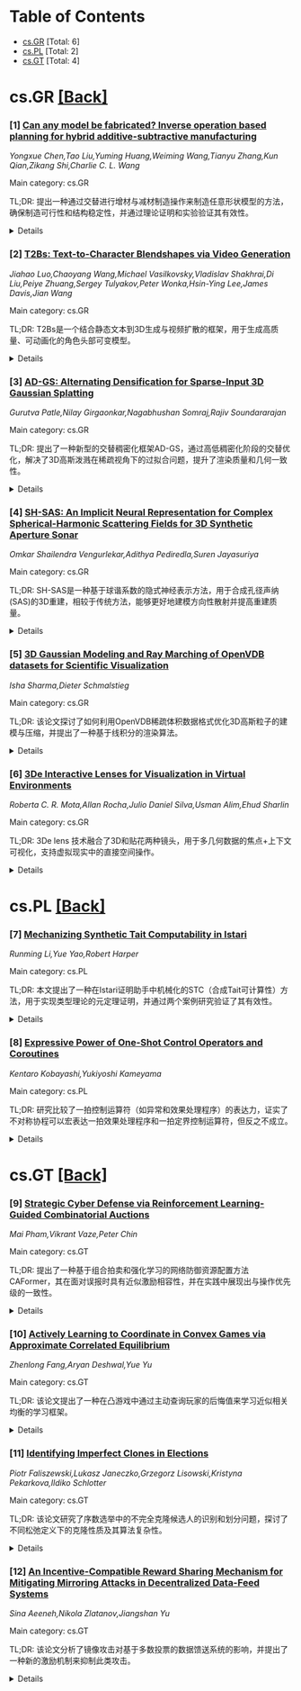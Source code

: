 <div id=toc></div>

# Table of Contents

- [cs.GR](#cs.GR) [Total: 6]
- [cs.PL](#cs.PL) [Total: 2]
- [cs.GT](#cs.GT) [Total: 4]


<div id='cs.GR'></div>

# cs.GR [[Back]](#toc)

### [1] [Can any model be fabricated? Inverse operation based planning for hybrid additive-subtractive manufacturing](https://arxiv.org/abs/2509.10599)
*Yongxue Chen,Tao Liu,Yuming Huang,Weiming Wang,Tianyu Zhang,Kun Qian,Zikang Shi,Charlie C. L. Wang*

Main category: cs.GR

TL;DR: 提出一种通过交替进行增材与减材制造操作来制造任意形状模型的方法，确保制造可行性和结构稳定性，并通过理论证明和实验验证其有效性。


<details>
  <summary>Details</summary>
Motivation: 现有制造方法难以同时保证复杂模型的制造可行性和结构稳定性，因此需要一种能交替进行增材与减材操作的新方法。

Method: 通过搜索从目标模型逐步变形为空形状的逆向操作序列，每一步对应增材或减材操作，并采用基于体素的实现方法开发可扩展算法。

Result: 理论证明任何模型均可通过该方法精确制造，并通过数字模型和物理制造实验验证了方法的有效性和可扩展性。

Conclusion: 该方法为复杂模型的制造提供了一种可行的解决方案，适用于大规模体素模型，并在混合制造系统中得到了实际验证。

Abstract: This paper presents a method for computing interleaved additive and
subtractive manufacturing operations to fabricate models of arbitrary shapes.
We solve the manufacturing planning problem by searching a sequence of inverse
operations that progressively transform a target model into a null shape. Each
inverse operation corresponds to either an additive or a subtractive step,
ensuring both manufacturability and structural stability of intermediate shapes
throughout the process. We theoretically prove that any model can be fabricated
exactly using a sequence generated by our approach. To demonstrate the
effectiveness of this method, we adopt a voxel-based implementation and develop
a scalable algorithm that works on models represented by a large number of
voxels. Our approach has been tested across a range of digital models and
further validated through physical fabrication on a hybrid manufacturing system
with automatic tool switching.

</details>


### [2] [T2Bs: Text-to-Character Blendshapes via Video Generation](https://arxiv.org/abs/2509.10678)
*Jiahao Luo,Chaoyang Wang,Michael Vasilkovsky,Vladislav Shakhrai,Di Liu,Peiye Zhuang,Sergey Tulyakov,Peter Wonka,Hsin-Ying Lee,James Davis,Jian Wang*

Main category: cs.GR

TL;DR: T2Bs是一个结合静态文本到3D生成与视频扩散的框架，用于生成高质量、可动画化的角色头部可变模型。


<details>
  <summary>Details</summary>
Motivation: 现有文本到3D模型虽能生成详细静态几何但缺乏运动合成，而视频扩散模型虽能生成运动但存在时间和多视角几何不一致问题。T2Bs旨在填补这一空白。

Method: 利用可变形的3D高斯泼溅技术将静态3D资产与视频输出对齐，并通过静态几何约束运动和依赖视角的变形MLP。

Result: T2Bs在准确性和表现力上超越现有4D生成方法，同时减少视频伪影和视角不一致，并重建平滑、连贯、完全注册的3D几何。

Conclusion: T2Bs能够合成表达能力强的可动画化角色头部，超越了当前4D生成技术。

Abstract: We present T2Bs, a framework for generating high-quality, animatable
character head morphable models from text by combining static text-to-3D
generation with video diffusion. Text-to-3D models produce detailed static
geometry but lack motion synthesis, while video diffusion models generate
motion with temporal and multi-view geometric inconsistencies. T2Bs bridges
this gap by leveraging deformable 3D Gaussian splatting to align static 3D
assets with video outputs. By constraining motion with static geometry and
employing a view-dependent deformation MLP, T2Bs (i) outperforms existing 4D
generation methods in accuracy and expressiveness while reducing video
artifacts and view inconsistencies, and (ii) reconstructs smooth, coherent,
fully registered 3D geometries designed to scale for building morphable models
with diverse, realistic facial motions. This enables synthesizing expressive,
animatable character heads that surpass current 4D generation techniques.

</details>


### [3] [AD-GS: Alternating Densification for Sparse-Input 3D Gaussian Splatting](https://arxiv.org/abs/2509.11003)
*Gurutva Patle,Nilay Girgaonkar,Nagabhushan Somraj,Rajiv Soundararajan*

Main category: cs.GR

TL;DR: 提出了一种新型的交替稠密化框架AD-GS，通过高低稠密化阶段的交替优化，解决了3D高斯泼溅在稀疏视角下的过拟合问题，提升了渲染质量和几何一致性。


<details>
  <summary>Details</summary>
Motivation: 3D高斯泼溅（3DGS）在稀疏视角下表现不佳，容易出现浮动物体、几何不准确和过拟合等问题。研究发现，无控制的稠密化是主要原因之一。

Method: 提出了AD-GS框架，交替进行高稠密化和低稠密化阶段。高稠密化阶段通过光度损失训练捕获场景细节，低稠密化阶段通过伪视角一致性和边缘感知深度平滑性进行几何正则化和透明度修剪。

Result: 实验表明，AD-GS在挑战性数据集上显著提升了渲染质量和几何一致性，优于现有方法。

Conclusion: AD-GS通过交替稠密化框架有效减少了过拟合问题，优化了场景表示，为稀疏视角下的3D渲染提供了一种可靠解决方案。

Abstract: 3D Gaussian Splatting (3DGS) has shown impressive results in real-time novel
view synthesis. However, it often struggles under sparse-view settings,
producing undesirable artifacts such as floaters, inaccurate geometry, and
overfitting due to limited observations. We find that a key contributing factor
is uncontrolled densification, where adding Gaussian primitives rapidly without
guidance can harm geometry and cause artifacts. We propose AD-GS, a novel
alternating densification framework that interleaves high and low densification
phases. During high densification, the model densifies aggressively, followed
by photometric loss based training to capture fine-grained scene details. Low
densification then primarily involves aggressive opacity pruning of Gaussians
followed by regularizing their geometry through pseudo-view consistency and
edge-aware depth smoothness. This alternating approach helps reduce overfitting
by carefully controlling model capacity growth while progressively refining the
scene representation. Extensive experiments on challenging datasets demonstrate
that AD-GS significantly improves rendering quality and geometric consistency
compared to existing methods.

</details>


### [4] [SH-SAS: An Implicit Neural Representation for Complex Spherical-Harmonic Scattering Fields for 3D Synthetic Aperture Sonar](https://arxiv.org/abs/2509.11087)
*Omkar Shailendra Vengurlekar,Adithya Pediredla,Suren Jayasuriya*

Main category: cs.GR

TL;DR: SH-SAS是一种基于球谐系数的隐式神经表示方法，用于合成孔径声纳(SAS)的3D重建，相较于传统方法，能够更好地建模方向性散射并提高重建质量。


<details>
  <summary>Details</summary>
Motivation: 传统时域反投影方法在SAS重建中未考虑方向性，且存在采样限制、混叠和遮挡等问题。现有神经体积方法将每个体素视为各向同性散射密度，无法建模各向异性散射。

Method: SH-SAS通过球谐(SH)系数表示复杂的声学散射场，使用多分辨率哈希编码器和轻量级MLP输出复数SH系数。零阶系数表示各向同性散射场，高阶系数紧凑地捕获方向性散射。

Result: 在合成和真实SAS（包括空中和水下）基准测试中，SH-SAS在3D重建质量和几何指标上优于先前方法。

Conclusion: SH-SAS能够直接从1-D时间飞行信号进行训练，无需中间波束成形图像监督，显著提升了SAS重建的精度和效率。

Abstract: Synthetic aperture sonar (SAS) reconstruction requires recovering both the
spatial distribution of acoustic scatterers and their direction-dependent
response. Time-domain backprojection is the most common 3D SAS reconstruction
algorithm, but it does not model directionality and can suffer from sampling
limitations, aliasing, and occlusion. Prior neural volumetric methods applied
to synthetic aperture sonar treat each voxel as an isotropic scattering
density, not modeling anisotropic returns. We introduce SH-SAS, an implicit
neural representation that expresses the complex acoustic scattering field as a
set of spherical harmonic (SH) coefficients. A multi-resolution hash encoder
feeds a lightweight MLP that outputs complex SH coefficients up to a specified
degree L. The zeroth-order coefficient acts as an isotropic scattering field,
which also serves as the density term, while higher orders compactly capture
directional scattering with minimal parameter overhead. Because the model
predicts the complex amplitude for any transmit-receive baseline, training is
performed directly from 1-D time-of-flight signals without the need to beamform
intermediate images for supervision. Across synthetic and real SAS (both in-air
and underwater) benchmarks, results show that SH-SAS performs better in terms
of 3D reconstruction quality and geometric metrics than previous methods.

</details>


### [5] [3D Gaussian Modeling and Ray Marching of OpenVDB datasets for Scientific Visualization](https://arxiv.org/abs/2509.11377)
*Isha Sharma,Dieter Schmalstieg*

Main category: cs.GR

TL;DR: 该论文探讨了如何利用OpenVDB稀疏体积数据格式优化3D高斯粒子的建模与压缩，并提出了一种基于线积分的渲染算法。


<details>
  <summary>Details</summary>
Motivation: 科学可视化中常用的密集网格数据格式效率低下，OpenVDB稀疏体积数据格式为优化存储和建模提供了潜力，特别是用于3D高斯粒子的转换与压缩。

Method: 论文提出了一种基于OptiX8.1的线积分渲染算法，将3D高斯粒子沿光线贡献计算为光学深度累积，并与OpenVDB体素网格的传统渲染方法进行比较。

Result: 通过实现两种渲染器并比较结果，证明了基于3D高斯粒子的方法在压缩和建模方面的优势，并将其扩展至非规则网格体积格式（如AMR和点云）。

Conclusion: OpenVDB稀疏数据格式结合3D高斯粒子模型为科学可视化提供了高效的压缩和统一建模方法，展示了其在多种体积数据格式中的适用性。

Abstract: 3D Gaussians are currently being heavily investigated for their scene
modeling and compression abilities. In 3D volumes, their use is being explored
for representing dense volumes as sparsely as possible. However, most of these
methods begin with a memory inefficient data format. Specially in Scientific
Visualization(SciVis), where most popular formats are dense-grid data
structures that store every grid cell, irrespective of its contribution.
OpenVDB library and data format were introduced for representing sparse
volumetric data specifically for visual effects use cases such as clouds, fire,
fluids etc. It avoids storing empty cells by masking them during storage. It
presents an opportunity for use in SciVis, specifically as a modeling framework
for conversion to 3D Gaussian particles for further compression and for a
unified modeling approach for different scientific volume types. This
compression head-start is non-trivial and this paper would like to present this
with a rendering algorithm based on line integration implemented in OptiX8.1
for calculating 3D Gaussians contribution along a ray for optical-depth
accumulation. For comparing the rendering results of our ray marching Gaussians
renderer, we also implement a SciVis style primary-ray only NanoVDB HDDA based
ray marcher for OpenVDB voxel grids. Finally, this paper also explores
application of this Gaussian model to formats of volumes other than regular
grids, such as AMR volumes and point clouds, using internal representation of
OpenVDB grid class types for data hierarchy and subdivision structure.

</details>


### [6] [3De Interactive Lenses for Visualization in Virtual Environments](https://arxiv.org/abs/2509.11410)
*Roberta C. R. Mota,Allan Rocha,Julio Daniel Silva,Usman Alim,Ehud Sharlin*

Main category: cs.GR

TL;DR: 3De lens 技术融合了3D和贴花两种镜头，用于多几何数据的焦点+上下文可视化，支持虚拟现实中的直接空间操作。


<details>
  <summary>Details</summary>
Motivation: 针对多几何数据共存的3D可视化需求，开发一种能够无缝处理多种几何表示的镜头技术。

Method: 结合3D和贴花镜头技术，形成3De lens，并将其整合到虚拟现实环境中。

Result: 通过两个领域案例展示了3De lens在表面和流线定制可视化中的潜力。

Conclusion: 3De lens是一种多功能镜头技术，适用于虚拟现实中的多几何数据探索性分析。

Abstract: We present 3De lens, a technique for focus+context visualization of
multi-geometry data. It fuses two categories of lenses (3D and Decal) to become
a versatile lens for seamlessly working on multiple geometric representations
that commonly coexist in 3D visualizations. In addition, we incorporate our
lens into virtual reality as it enables a natural style of direct spatial
manipulation for exploratory 3D data analysis. To demonstrate its potential
use, we discuss two domain examples in which our lens technique creates
customized visualizations of both surfaces and streamlines.

</details>


<div id='cs.PL'></div>

# cs.PL [[Back]](#toc)

### [7] [Mechanizing Synthetic Tait Computability in Istari](https://arxiv.org/abs/2509.11418)
*Runming Li,Yue Yao,Robert Harper*

Main category: cs.PL

TL;DR: 本文提出了一种在Istari证明助手中机械化的STC（合成Tait可计算性）方法，用于实现类型理论的元定理证明，并通过两个案例研究验证了其有效性。


<details>
  <summary>Details</summary>
Motivation: 通过合成Tait可计算性（STC）这一抽象方法，简化复杂的胶合模型，并在Martin-L\"{o}f风格的扩展类型理论中机械化为可复用的库。

Method: 在Istari证明助手中实现STC，开发包含模态、扩展类型和严格胶合类型的合成相区分库，并应用于两个案例研究。

Result: 通过案例研究验证了STC核心构造在Istari中的可行性，保留了纸面论证的优雅同时确保了机器检查的正确性。

Conclusion: 本研究展示了STC在Istari中的机械化实现，为类型理论的元定理证明提供了高效的工具支持。

Abstract: Categorical gluing is a powerful technique for proving meta-theorems of type
theories such as canonicity and normalization. Synthetic Tait Computability
(STC) provides an abstract treatment of the complex gluing models by
internalizing the gluing category into a modal dependent type theory with a
phase distinction. This work presents a mechanization of STC in the Istari
proof assistant. Istari is a Martin-L\"{o}f-style extensional type theory with
equality reflection. Equality reflection eliminates the nuisance of transport
reasoning typically found in intensional proof assistants. This work develops a
reusable library for synthetic phase distinction, including modalities,
extension types, and strict glue types, and applies it to two case studies: (1)
a canonicity model for dependent type theory with dependent products and
booleans with large elimination, and (2) a Kripke canonicity model for the
cost-aware logical framework. Our results demonstrate that the core STC
constructions can be formalized essentially verbatim in Istari, preserving the
elegance of the on-paper arguments while ensuring machine-checked correctness.

</details>


### [8] [Expressive Power of One-Shot Control Operators and Coroutines](https://arxiv.org/abs/2509.11901)
*Kentaro Kobayashi,Yukiyoshi Kameyama*

Main category: cs.PL

TL;DR: 研究比较了一拍控制运算符（如异常和效果处理程序）的表达力，证实了不对称协程可以宏表达一拍效果处理程序和一拍定界控制运算符，但反之不成立。


<details>
  <summary>Details</summary>
Motivation: 一拍控制运算符在表达力和效率之间取得了平衡，但目前对其表达力的理论比较仍存在空白。

Method: 采用Felleisen的宏表达力作为衡量标准，对一拍效果处理程序、定界控制运算符和不对称协程进行了严格的数学比较。

Result: 验证了一拍效果处理程序和定界控制运算符可以被不对称协程宏表达，但反之不成立，并修正了先前的非正式论证。

Conclusion: 研究填补了理论空白，为一拍控制运算符的表达力提供了新的理解。

Abstract: Control operators, such as exceptions and effect handlers, provide a means of
representing computational effects in programs abstractly and modularly. While
most theoretical studies have focused on multi-shot control operators, one-shot
control operators -- which restrict the use of captured continuations to at
most once -- are gaining attention for their balance between expressiveness and
efficiency. This study aims to fill the gap. We present a mathematically
rigorous comparison of the expressive power among one-shot control operators,
including effect handlers, delimited continuations, and even asymmetric
coroutines. Following previous studies on multi-shot control operators, we
adopt Felleisen's macro-expressiveness as our measure of expressiveness. We
verify the folklore that one-shot effect handlers and one-shot
delimited-control operators can be macro-expressed by asymmetric coroutines,
but not vice versa. We explain why a previous informal argument fails, and how
to revise it to make a valid macro-translation.

</details>


<div id='cs.GT'></div>

# cs.GT [[Back]](#toc)

### [9] [Strategic Cyber Defense via Reinforcement Learning-Guided Combinatorial Auctions](https://arxiv.org/abs/2509.10983)
*Mai Pham,Vikrant Vaze,Peter Chin*

Main category: cs.GT

TL;DR: 提出了一种基于组合拍卖和强化学习的网络防御资源配置方法CAFormer，其在面对误报时具有近似激励相容性，并在实践中展现出与操作优先级的一致性。


<details>
  <summary>Details</summary>
Motivation: 网络防御操作需要长期战略规划，且面临不确定性和资源限制的挑战。

Method: 利用强化学习Q值生成主机特定估值，训练基于Transformer的可微分拍卖机制CAFormer，实现近似激励相容的资源分配。

Result: 相比于基准方法，CAFormer在保持竞争性收入的同时，具备了误报鲁棒性，且分配模式与攻防活动相关。

Conclusion: 研究表明，基于拍卖的规划方法在网络防御中具有可行性，且强化学习生成的价值结构具有可解释性优势。

Abstract: Cyber defense operations increasingly require long-term strategic planning
under uncertainty and resource constraints. We propose a new use of
combinatorial auctions for allocating defensive action bundles in a realistic
cyber environment, using host-specific valuations derived from reinforcement
learning (RL) Q-values. These Q-values encode long-term expected utility,
allowing upstream planning. We train CAFormer, a differentiable
Transformer-based auction mechanism, to produce allocations that are
approximately incentive-compatible under misreporting. Rather than benchmarking
against existing agents, we explore the qualitative and strategic properties of
the learned mechanisms. Compared to oracle and heuristic allocations, our
method achieves competitive revenue while offering robustness to misreporting.
In addition, we find that allocation patterns correlate with adversarial and
defensive activity, suggesting implicit alignment with operational priorities.
Our results demonstrate the viability of auction-based planning in cyber
defense and highlight the interpretability benefits of RL-derived value
structures.

</details>


### [10] [Actively Learning to Coordinate in Convex Games via Approximate Correlated Equilibrium](https://arxiv.org/abs/2509.10989)
*Zhenlong Fang,Aryan Deshwal,Yue Yu*

Main category: cs.GT

TL;DR: 该论文提出了一种在凸游戏中通过主动查询玩家的后悔值来学习近似相关均衡的学习框架。


<details>
  <summary>Details</summary>
Motivation: 研究如何在玩家成本函数未知的凸游戏中，通过中央协调员的学习框架达成相关均衡，类似于路由应用指导司机的方式。

Method: 提出了一种学习框架，通过最大化联合行动的成对差异选择有限代表行动，并应用贝叶斯优化学习这些行动上的概率分布。

Result: 数值实验在多用户交通分配游戏中验证了该方法能够通过学习到的分布近似相关均衡，最小化玩家的后悔值。

Conclusion: 该方法通过有限查询和贝叶斯优化，成功在凸游戏中实现了近似相关均衡，展示了在共享交通网络中的实际应用潜力。

Abstract: Correlated equilibrium generalizes Nash equilibrium by allowing a central
coordinator to guide players' actions through shared recommendations, similar
to how routing apps guide drivers. We investigate how a coordinator can learn a
correlated equilibrium in convex games where each player minimizes a convex
cost function that depends on other players' actions, subject to convex
constraints without knowledge of the players' cost functions. We propose a
learning framework that learns an approximate correlated equilibrium by
actively querying players' regrets, \emph{i.e.}, the cost saved by deviating
from the coordinator's recommendations. We first show that a correlated
equilibrium in convex games corresponds to a joint action distribution over an
infinite joint action space that minimizes all players' regrets. To make the
learning problem tractable, we introduce a heuristic that selects finitely many
representative joint actions by maximizing their pairwise differences. We then
apply Bayesian optimization to learn a probability distribution over the
selected joint actions by querying all players' regrets. The learned
distribution approximates a correlated equilibrium by minimizing players'
regrets. We demonstrate the proposed approach via numerical experiments on
multi-user traffic assignment games in a shared transportation network.

</details>


### [11] [Identifying Imperfect Clones in Elections](https://arxiv.org/abs/2509.11261)
*Piotr Faliszewski,Lukasz Janeczko,Grzegorz Lisowski,Kristyna Pekarkova,Ildiko Schlotter*

Main category: cs.GT

TL;DR: 该论文研究了序数选举中的不完全克隆候选人的识别和划分问题，探讨了不同松弛定义下的克隆性质及其算法复杂性。


<details>
  <summary>Details</summary>
Motivation: 研究动机在于探索序数选举中克隆候选人的不同松弛定义及其对选举结果的影响，以及如何识别和划分这些不完全克隆。

Method: 论文采用了复杂性分析和参数化复杂性的方法，研究了独立克隆、子选举克隆和近似克隆的定义及其相关问题的计算难度。

Result: 研究提供了识别和划分不完全克隆候选人的计算复杂性结果，并分析了这些问题的参数化复杂性。

Conclusion: 结论指出识别不完全克隆候选人在计算上具有挑战性，尤其是在不同的松弛定义下，参数化分析为解决问题提供了新的视角。

Abstract: A perfect clone in an ordinal election (i.e., an election where the voters
rank the candidates in a strict linear order) is a set of candidates that each
voter ranks consecutively. We consider different relaxations of this notion:
independent or subelection clones are sets of candidates that only some of the
voters recognize as a perfect clone, whereas approximate clones are sets of
candidates such that every voter ranks their members close to each other, but
not necessarily consecutively. We establish the complexity of identifying such
imperfect clones, and of partitioning the candidates into families of imperfect
clones. We also study the parameterized complexity of these problems with
respect to a set of natural parameters such as the number of voters, the size
or the number of imperfect clones we are searching for, or their level of
imperfection.

</details>


### [12] [An Incentive-Compatible Reward Sharing Mechanism for Mitigating Mirroring Attacks in Decentralized Data-Feed Systems](https://arxiv.org/abs/2509.11294)
*Sina Aeeneh,Nikola Zlatanov,Jiangshan Yu*

Main category: cs.GT

TL;DR: 该论文分析了镜像攻击对基于多数投票的数据馈送系统的影响，并提出了一种新的激励机制来抑制此类攻击。


<details>
  <summary>Details</summary>
Motivation: 现有的激励机制可能会无意中鼓励用户发起镜像攻击，从而影响数据馈送系统的可靠性和依赖性。

Method: 论文提出了一种新的激励机制，旨在抑制Sybil行为，并通过理论证明该机制能够在纳什均衡状态下确保每个用户仅操作一个预言机。

Result: 理论分析和数值实验证明，新机制能够有效抑制镜像攻击，并保证系统的可靠性。

Conclusion: 通过新的激励机制，论文成功解决了镜像攻击问题，提升了基于多数投票的数据馈送系统的安全性。

Abstract: Decentralized data-feed systems enable blockchain-based smart contracts to
access off-chain information by aggregating values from multiple oracles. To
improve accuracy, these systems typically use an aggregation function, such as
majority voting, to consolidate the inputs they receive from oracles and make a
decision. Depending on the final decision and the values reported by the
oracles, the participating oracles are compensated through shared rewards.
However, such incentive mechanisms are vulnerable to mirroring attacks, where a
single user controls multiple oracles to bias the decision of the aggregation
function and maximize rewards. This paper analyzes the impact of mirroring
attacks on the reliability and dependability of majority voting-based data-feed
systems. We demonstrate how existing incentive mechanisms can unintentionally
encourage rational users to implement such attacks. To address this, we propose
a new incentive mechanism that discourages Sybil behavior. We prove that the
proposed mechanism leads to a Nash Equilibrium in which each user operates only
one oracle. Finally, we discuss the practical implementation of the proposed
incentive mechanism and provide numerical examples to demonstrate its
effectiveness.

</details>
